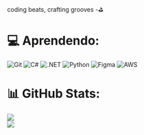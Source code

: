 coding beats, crafting grooves -⛳
# # 


# 💻 Aprendendo:
![Git](https://img.shields.io/badge/GIT-E44C30?style=for-the-badge&logo=git&logoColor=white) ![C#](https://img.shields.io/badge/C%23-239120?style=for-the-badge&logo=c-sharp&logoColor=white) ![.NET](https://img.shields.io/badge/.NET-5C2D91?style=for-the-badge&logo=.net&logoColor=white) ![Python](https://img.shields.io/badge/Python-3776AB?style=for-the-badge&logo=python&logoColor=white) ![Figma](https://img.shields.io/badge/Figma-696969?style=for-the-badge&logo=figma&logoColor=figma) ![AWS](https://img.shields.io/badge/AWS-000.svg?style=for-the-badge&logo=amazon-aws&logoColor=white)
# 📊 GitHub Stats:
![](https://github-readme-streak-stats.herokuapp.com/?user=ifxaamorim&theme=dark&hide_border=false)<br/> ![](https://github-readme-stats.vercel.app/api/top-langs/?username=ifxaamorim&theme=dark&hide_border=false&include_all_commits=false&count_private=false&layout=compact)


<!-- Proudly created with GPRM ( https://gprm.itsvg.in ) -->
